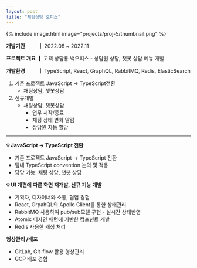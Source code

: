```yaml
---
layout: post
title: "채팅상담 오피스"
---
```


{% include image.html image="projects/proj-5/thumbnail.png" %}

**개발기간 　　 ┃** 2022.08 ~ 2022.11

**프로젝트 개요 ┃** 고객 상담용 백오피스 - 상담원 상담, 챗봇 상담 메뉴 개발

**개발환경 　　 ┃** TypeScript, React, GraphQL, RabbitMQ, Redis, ElasticSearch

1. 기존 프로젝트 JavaScript -> TypeScript전환
    - 채팅상담, 챗봇상담
2. 신규개발
    - 채팅상담, 챗봇상담
        - 업무 시작/종료
        - 채팅 상태 변화 알림
        - 상담원 자동 할당 


---
**💡 JavaScript -> TypeScript 전환**
- 기존 프로젝트 JavaScript -> TypeScript 전환
- 팀내 TypeScript convention 논의 및 적용
- 담당 기능: 채팅 상담, 챗봇 상담


**💡 UI 개편에 따른 화면 재개발, 신규 기능 개발**
- 기획자, 디자이너와 소통, 협업 경험
- React, GrpahQL의 Apollo Client를 통한 상태관리
- RabbitMQ 사용하여 pub/sub모델 구현 - 실시간 상태반영
- Atomic 디자인 패턴에 기반한 컴포넌트 개발
- Redis 사용한 캐싱 처리

**형상관리 /배포** 
- GitLab, Git-flow 활용 형상관리
- GCP 배포 경험


